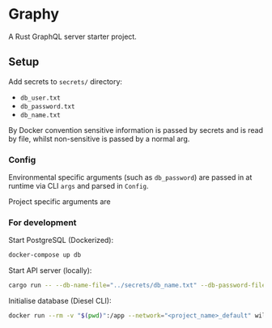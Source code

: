 # Graphy

A Rust GraphQL server starter project.

## Setup

Add secrets to `secrets/` directory:

- `db_user.txt`
- `db_password.txt`
- `db_name.txt`

By Docker convention sensitive information is passed by
secrets and is read by file, whilst non-sensitive
is passed by a normal arg.

### Config

Environmental specific arguments (such as `db_password`)
are passed in at runtime via CLI `args` and
parsed in `Config`.

Project specific arguments are

### For development

Start PostgreSQL (Dockerized):

```bash
docker-compose up db
```

Start API server (locally):

```bash
cargo run -- --db-name-file="../secrets/db_name.txt" --db-password-file="../secrets/db_password.txt" --db-user-file="../secrets/db_user.txt"
```

Initialise database (Diesel CLI):

```bash
docker run --rm -v "$(pwd)":/app --network="<project_name>_default" willsquire/diesel-cli --database-url="postgres://<db_user>:<db_password>@db/<db_name>" setup
```
